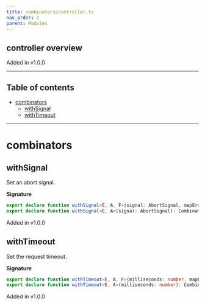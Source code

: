 ```yaml
---
title: combinators/controller.ts
nav_order: 2
parent: Modules
---
```


## controller overview

Added in v1.0.0

---

<h2 class="text-delta">Table of contents</h2>

- [combinators](#combinators)
  - [withSignal](#withsignal)
  - [withTimeout](#withtimeout)

---

# combinators

## withSignal

Set an abort signal.

**Signature**

```ts
export declare function withSignal<E, A, F>(signal: AbortSignal, mapError: MapError<F>): Combinator<E, A, E | F>
export declare function withSignal<E, A>(signal: AbortSignal): Combinator<E, A>
```

Added in v1.0.0

## withTimeout

Set the request timeout.

**Signature**

```ts
export declare function withTimeout<E, A, F>(milliseconds: number, mapError: MapError<F>): Combinator<E, A, E | F>
export declare function withTimeout<E, A>(milliseconds: number): Combinator<E, A>
```

Added in v1.0.0
